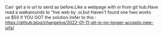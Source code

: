 Can' get a io url to send as before.Like a webpage with oi from git hub.Have read a walkarounds to "live web by .oi,but Haven't found one hwo works         
us $50 if YOU GOT the solution.Irefer to this :
https://github.blog/changelog/2022-01-11-git-io-no-longer-accepts-new-urls/
